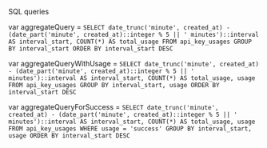 SQL queries

var aggregateQuery = `SELECT
			date_trunc('minute', created_at) - (date_part('minute', created_at)::integer % 5 || ' minutes')::interval AS interval_start,
			COUNT(*) AS total_usage
		FROM
			api_key_usages
		GROUP BY
			interval_start
		ORDER BY
			interval_start DESC`

var aggregateQueryWithUsage = `SELECT
						date_trunc('minute', created_at) - (date_part('minute', created_at)::integer % 5 || ' minutes')::interval AS interval_start,
						COUNT(*) AS total_usage,
						usage
					FROM
						api_key_usages
					GROUP BY
						interval_start, usage
					ORDER BY
						interval_start DESC`

var aggregateQueryForSuccess = `SELECT
									date_trunc('minute', created_at) - (date_part('minute', created_at)::integer % 5 || ' minutes')::interval AS interval_start,
									COUNT(*) AS total_usage,
									usage
								FROM
									api_key_usages
								WHERE
									usage = 'success'
								GROUP BY
									interval_start, usage
								ORDER BY
									interval_start DESC`